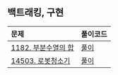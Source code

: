 ## 백트래킹, 구현

| 문제                                                       | 풀이코드                    |
|:---------------------------------------------------------|:------------------------|
| [1182. 부분수열의 합 ](https://www.acmicpc.net/problem/1182) | [풀이](./BJ_S2_1182.java)  |
| [14503. 로봇청소기](https://www.acmicpc.net/problem/14503) | [풀이](./BJ_G5_14503.java)  |

